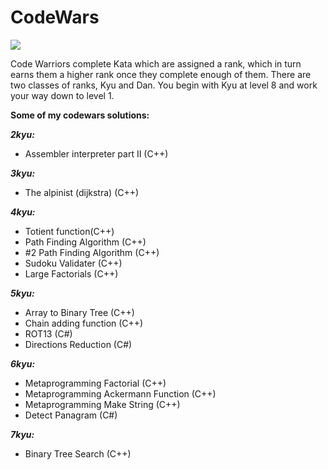 # CodeWars
![](https://www.codewars.com/users/MacW/badges/large)

Code Warriors complete Kata which are assigned a rank, which in turn earns them a higher rank once they complete enough of them. There are two classes of ranks, Kyu and Dan. You begin with Kyu at level 8 and work your way down to level 1.

**Some of my codewars solutions:** 

***2kyu:***
- Assembler interpreter part II (C++)

***3kyu:***
- The alpinist (dijkstra) (C++)

***4kyu:***
- Totient function(C++)
- Path Finding Algorithm (C++)
- #2 Path Finding Algorithm (C++)
- Sudoku Validater (C++)
- Large Factorials (C++)

***5kyu:***
- Array to Binary Tree (C++)
- Chain adding function (C++)
- ROT13 (C#)
- Directions Reduction (C#)

***6kyu:***
- Metaprogramming Factorial (C++)
- Metaprogramming Ackermann Function (C++)
- Metaprogramming Make String (C++)
- Detect Panagram (C#)

***7kyu:***
- Binary Tree Search (C++)
